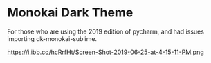 # Monokai Dark Theme

For those who are using the 2019 edition of pycharm, and had issues importing dk-monokai-sublime.

https://i.ibb.co/hcRrfHt/Screen-Shot-2019-06-25-at-4-15-11-PM.png
